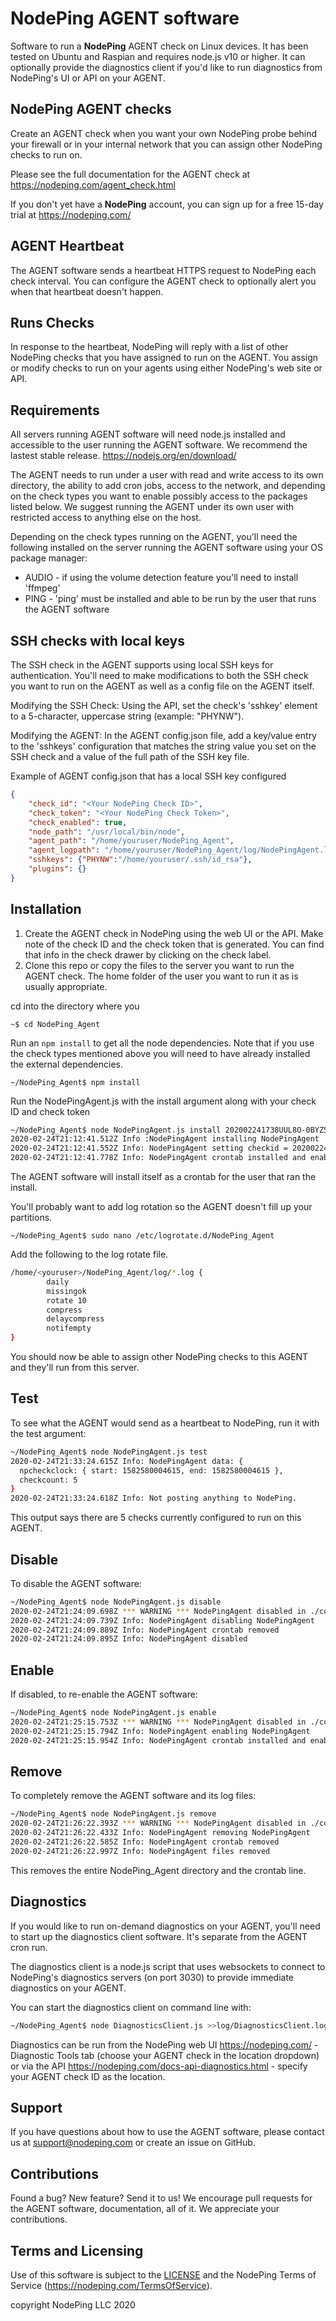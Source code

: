 # NodePing AGENT software

Software to run a **NodePing** AGENT check on Linux devices. It has been tested on Ubuntu and Raspian and requires node.js v10 or higher. It can optionally provide the diagnostics client if you'd like to run diagnostics from NodePing's UI or API on your AGENT.

## NodePing AGENT checks

Create an AGENT check when you want your own NodePing probe behind your firewall or in your internal network that you can assign other NodePing checks to run on.

Please see the full documentation for the AGENT check at <https://nodeping.com/agent_check.html>

If you don't yet have a **NodePing** account, you can sign up for a free 15-day trial at <https://nodeping.com/>

## AGENT Heartbeat

The AGENT software sends a heartbeat HTTPS request to NodePing each check interval. You can configure the AGENT check to optionally alert you when that heartbeat doesn't happen.

## Runs Checks

In response to the heartbeat, NodePing will reply with a list of other NodePing checks that you have assigned to run on the AGENT.  You assign or modify checks to run on your agents using either NodePing's web site or API.

## Requirements

All servers running AGENT software will need node.js installed and accessible to the user running the AGENT software.  We recommend the lastest stable release. <https://nodejs.org/en/download/>

The AGENT needs to run under a user with read and write access to its own directory, the ability to add cron jobs, access to the network, and depending on the check types you want to enable possibly access to the packages listed below.  We suggest running the AGENT under its own user with restricted access to anything else on the host.

Depending on the check types running on the AGENT, you'll need the following installed on the server running the AGENT software using your OS package manager:

* AUDIO - if using the volume detection feature you'll need to install 'ffmpeg'
* PING - 'ping' must be installed and able to be run by the user that runs the AGENT software

## SSH checks with local keys

The SSH check in the AGENT supports using local SSH keys for authentication. You'll need to make modifications to both the SSH check you want to run on the AGENT as well as a config file on the AGENT itself.

Modifying the SSH Check: Using the API, set the check's 'sshkey' element to a 5-character, uppercase string (example: "PHYNW").

Modifying the AGENT: In the AGENT config.json file, add a key/value entry to the 'sshkeys' configuration that matches the string value you set on the SSH check and a value of the full path of the SSH key file.

Example of AGENT config.json that has a local SSH key configured

``` json
{
    "check_id": "<Your NodePing Check ID>",
    "check_token": "<Your NodePing Check Token>",
    "check_enabled": true,
    "node_path": "/usr/local/bin/node",
    "agent_path": "/home/youruser/NodePing_Agent",
    "agent_logpath": "/home/youruser/NodePing_Agent/log/NodePingAgent.log",
    "sshkeys": {"PHYNW":"/home/youruser/.ssh/id_rsa"},
    "plugins": {}
}
```

## Installation

1. Create the AGENT check in NodePing using the web UI or the API.  Make note of the check ID and the check token that is generated. You can find that info in the check drawer by clicking on the check label.
2. Clone this repo or copy the files to the server you want to run the AGENT check. The home folder of the user you want to run it as is usually appropriate.

cd into the directory where you

`~$ cd NodePing_Agent`

Run an `npm install` to get all the node dependencies. Note that if you use the check types mentioned above you will need to have already installed the external dependencies.

`~/NodePing_Agent$ npm install`

Run the NodePingAgent.js with the install argument along with your check ID and check token

``` sh
~/NodePing_Agent$ node NodePingAgent.js install 202002241738UUL8O-0BYZ5Z8F MXNVTSTW-8H0L-4OPE-8C7O-XHNTTX2HPEVO
2020-02-24T21:12:41.512Z Info :NodePingAgent installing NodePingAgent
2020-02-24T21:12:41.552Z Info: NodePingAgent setting checkid = 202002241738UUL8O-0BYZ5Z8F, token = MXNVTSTW-8H0L-4OPE-8C7O-XHNTTX2HPEVO, and interval = 1
2020-02-24T21:12:41.778Z Info: NodePingAgent crontab installed and enabled for every 1 minutes.
```


The AGENT software will install itself as a crontab for the user that ran the install.

You'll probably want to add log rotation so the AGENT doesn't fill up your partitions.

`~/NodePing_Agent$ sudo nano /etc/logrotate.d/NodePing_Agent`

Add the following to the log rotate file.

``` sh
/home/<youruser>/NodePing_Agent/log/*.log {
        daily
        missingok
        rotate 10
        compress
        delaycompress
        notifempty
}
```

You should now be able to assign other NodePing checks to this AGENT and they'll run from this server.

## Test

To see what the AGENT would send as a heartbeat to NodePing, run it with the test argument:

``` sh
~/NodePing_Agent$ node NodePingAgent.js test
2020-02-24T21:33:24.615Z Info: NodePingAgent data: {
  npcheckclock: { start: 1582580004615, end: 1582580004615 },
  checkcount: 5
}
2020-02-24T21:33:24.618Z Info: Not posting anything to NodePing.
```

This output says there are 5 checks currently configured to run on this AGENT.

## Disable

To disable the AGENT software:

``` sh
~/NodePing_Agent$ node NodePingAgent.js disable
2020-02-24T21:24:09.698Z *** WARNING *** NodePingAgent disabled in ./config.js
2020-02-24T21:24:09.739Z Info: NodePingAgent disabling NodePingAgent
2020-02-24T21:24:09.889Z Info: NodePingAgent crontab removed
2020-02-24T21:24:09.895Z Info: NodePingAgent disabled
```


## Enable

If disabled, to re-enable the AGENT software:

``` sh
~/NodePing_Agent$ node NodePingAgent.js enable
2020-02-24T21:25:15.753Z *** WARNING *** NodePingAgent disabled in ./config.js
2020-02-24T21:25:15.794Z Info: NodePingAgent enabling NodePingAgent
2020-02-24T21:25:15.954Z Info: NodePingAgent crontab installed and enabled for every 1 minutes.
```

## Remove

To completely remove the AGENT software and its log files:

``` sh
~/NodePing_Agent$ node NodePingAgent.js remove
2020-02-24T21:26:22.393Z *** WARNING *** NodePingAgent disabled in ./config.js
2020-02-24T21:26:22.433Z Info: NodePingAgent removing NodePingAgent
2020-02-24T21:26:22.585Z Info: NodePingAgent crontab removed
2020-02-24T21:26:22.997Z Info: NodePingAgent files removed
```

This removes the entire NodePing_Agent directory and the crontab line.

## Diagnostics

If you would like to run on-demand diagnostics on your AGENT, you'll need to start up the diagnostics client software. It's separate from the AGENT cron run.

The diagnostics client is a node.js script that uses websockets to connect to NodePing's diagnostics servers (on port 3030) to provide immediate diagnostics on your AGENT.

You can start the diagnostics client on command line with:

``` sh
~/NodePing_Agent$ node DiagnosticsClient.js >>log/DiagnosticsClient.log 2>&1 &
```

Diagnostics can be run from the NodePing web UI <https://nodeping.com/> - Diagnostic Tools tab (choose your AGENT check in the location dropdown) or via the API <https://nodeping.com/docs-api-diagnostics.html> - specify your AGENT check ID as the location.

## Support

If you have questions about how to use the AGENT software, please contact us at support@nodeping.com or create an issue on GitHub.

## Contributions

Found a bug? New feature? Send it to us!
We encourage pull requests for the AGENT software, documentation, all of it. We appreciate your contributions.

## Terms and Licensing
Use of this software is subject to the [LICENSE](LICENSE) and the NodePing Terms of Service (<https://nodeping.com/TermsOfService>).

copyright NodePing LLC 2020
